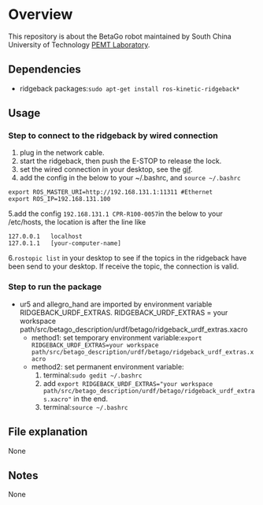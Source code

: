 # Overview
This repository is about the BetaGo robot maintained by South China University of Technology [PEMT Laboratory](http://www.scut.edu.cn/pemt/).
## Dependencies
- ridgeback packages:`sudo apt-get install ros-kinetic-ridgeback*`
## Usage
### Step to connect to the ridgeback by wired connection
1. plug in the network cable.
2. start the ridgeback, then push the E-STOP to release the lock. 
3. set the wired connection in your desktop, see the [gif](https://github.com/TouchDeeper/BetaGo/blob/ztd/media/set_wire_network.gif).
4. add the config in the below to your ~/.bashrc, and `source ~/.bashrc`
```
export ROS_MASTER_URI=http://192.168.131.1:11311 #Ethernet
export ROS_IP=192.168.131.100
```
5.add the config `192.168.131.1 CPR-R100-0057`in the below to your /etc/hosts, the location is after the line like 
```
127.0.0.1	localhost
127.0.1.1	[your-computer-name]
```
6.`rostopic list` in your desktop to see if the topics in the ridgeback have been send to your desktop. If receive the topic, the connection is valid.
### Step to run the package
- ur5 and allegro_hand are imported by environment variable RIDGEBACK_URDF_EXTRAS. RIDGEBACK_URDF_EXTRAS = your workspace path/src/betago_description/urdf/betago/ridgeback_urdf_extras.xacro
     - method1: set temporary environment variable:`export RIDGEBACK_URDF_EXTRAS=your workspace path/src/betago_description/urdf/betago/ridgeback_urdf_extras.xacro`
    - method2: set permanent environment variable:
        1. terminal:`sudo gedit ~/.bashrc`
        2. add `export RIDGEBACK_URDF_EXTRAS="your workspace path/src/betago_description/urdf/betago/ridgeback_urdf_extras.xacro"` in the end.
        3. terminal:`source ~/.bashrc`
   
## File explanation
None
## Notes
None
